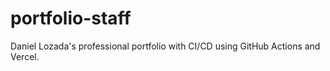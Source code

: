 # portfolio-staff
Daniel Lozada's professional portfolio with CI/CD using GitHub Actions and Vercel.
